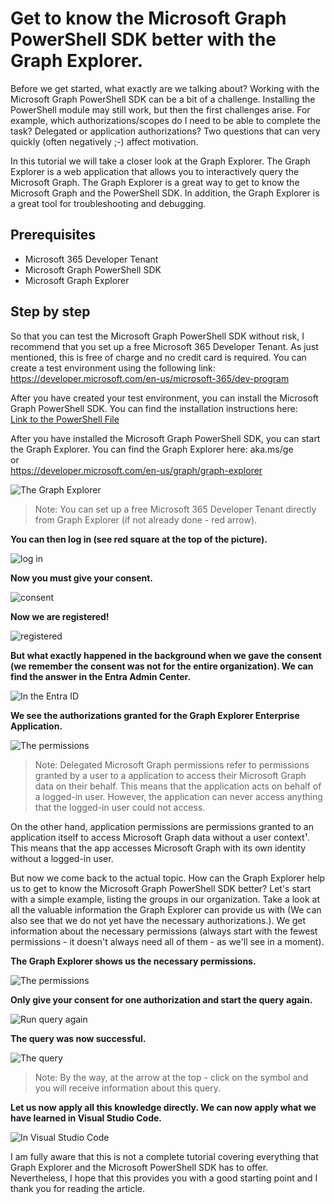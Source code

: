 # Get to know the Microsoft Graph PowerShell SDK better with the Graph Explorer.

Before we get started, what exactly are we talking about? Working with the Microsoft Graph PowerShell SDK can be a bit of a challenge. Installing the PowerShell module may still work, but then the first challenges arise. For example, which authorizations/scopes do I need to be able to complete the task? Delegated or application authorizations? Two questions that can very quickly (often negatively ;-) affect motivation.

In this tutorial we will take a closer look at the Graph Explorer. The Graph Explorer is a web application that allows you to interactively query the Microsoft Graph. The Graph Explorer is a great way to get to know the Microsoft Graph and the PowerShell SDK. In addition, the Graph Explorer is a great tool for troubleshooting and debugging.

## Prerequisites

- Microsoft 365 Developer Tenant
- Microsoft Graph PowerShell SDK
- Microsoft Graph Explorer

## Step by step

So that you can test the Microsoft Graph PowerShell SDK without risk, I recommend that you set up a free Microsoft 365 Developer Tenant. As just mentioned, this is free of charge and no credit card is required.
You can create a test environment using the following link:  
https://developer.microsoft.com/en-us/microsoft-365/dev-program

After you have created your test environment, you can install the Microsoft Graph PowerShell SDK. You can find the installation instructions here:  
[Link to the PowerShell File](../Installing_Microsoft_Graph_PowerShell_SDK.ps1)

After you have installed the Microsoft Graph PowerShell SDK, you can start the Graph Explorer. You can find the Graph Explorer here:
aka.ms/ge  
or  
https://developer.microsoft.com/en-us/graph/graph-explorer

<img src="/Learning_Tutorials/Images/ge_1.png" alt="The Graph Explorer">

> Note: You can set up a free Microsoft 365 Developer Tenant directly from Graph Explorer (if not already done - red arrow).

**You can then log in (see red square at the top of the picture).**  

<img src="/Learning_Tutorials/Images/ge_2.png" alt="log in">

**Now you must give your consent.**  

<img src="/Learning_Tutorials/Images/ge_3.png" alt="consent">

**Now we are registered!**  

<img src="/Learning_Tutorials/Images/ge_4.png" alt="registered">

**But what exactly happened in the background when we gave the consent (we remember the consent was not for the entire organization). We can find the answer in the Entra Admin Center.**  

<img src="/Learning_Tutorials/Images/ge_5.png" alt="In the Entra ID">

**We see the authorizations granted for the Graph Explorer Enterprise Application.**  

<img src="/Learning_Tutorials/Images/ge_6.png" alt="The permissions">

> Note: Delegated Microsoft Graph permissions refer to permissions granted by a user to a application to access their Microsoft Graph data on their behalf. This means that the application acts on behalf of a logged-in user. However, the application can never access anything that the logged-in user could not access.

On the other hand, application permissions are permissions granted to an application itself to access Microsoft Graph data without a user context¹. This means that the app accesses Microsoft Graph with its own identity without a logged-in user.  

But now we come back to the actual topic. How can the Graph Explorer help us to get to know the Microsoft Graph PowerShell SDK better? Let's start with a simple example, listing the groups in our organization. Take a look at all the valuable information the Graph Explorer can provide us with (We can also see that we do not yet have the necessary authorizations.). We get information about the necessary permissions (always start with the fewest permissions - it doesn't always need all of them - as we'll see in a moment).

**The Graph Explorer shows us the necessary permissions.**  

<img src="/Learning_Tutorials/Images/ge_7.png" alt="The permissions">

**Only give your consent for one authorization and start the query again.**  

<img src="/Learning_Tutorials/Images/ge_8.png" alt="Run query again">

**The query was now successful.**  

<img src="/Learning_Tutorials/Images/ge_9.png" alt="The query">

> Note: By the way, at the arrow at the top - click on the symbol and you will receive information about this query.  

**Let us now apply all this knowledge directly. We can now apply what we have learned in Visual Studio Code.**  

<img src="/Learning_Tutorials/Images/ge_10.png" alt="In Visual Studio Code">

I am fully aware that this is not a complete tutorial covering everything that Graph Explorer and the Microsoft PowerShell SDK has to offer. Nevertheless, I hope that this provides you with a good starting point and I thank you for reading the article.